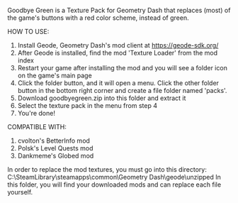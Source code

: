 Goodbye Green is a Texture Pack for Geometry Dash that replaces (most) of the game's buttons with a red color scheme, instead of green.

HOW TO USE:
1. Install Geode, Geometry Dash's mod client at https://geode-sdk.org/
2. After Geode is installed, find the mod 'Texture Loader' from the mod index
3. Restart your game after installing the mod and you will see a folder icon on the game's main page
4. Click the folder button, and it will open a menu. Click the other folder button in the bottom right corner and create a file folder named 'packs'.
5. Download goodbyegreen.zip into this folder and extract it
6. Select the texture pack in the menu from step 4
7. You're done!

COMPATIBLE WITH:
1. cvolton's BetterInfo mod
2. Polsk's Level Quests mod
3. Dankmeme's Globed mod

In order to replace the mod textures, you must go into this directory:
C:\SteamLibrary\steamapps\common\Geometry Dash\geode\unzipped
In this folder, you will find your downloaded mods and can replace each file yourself.
